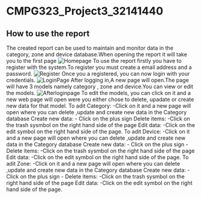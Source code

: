 # CMPG323_Project3_32141440
## How to use the report
   The created report can be used to maintain and monitor data in the category, zone and device database.When opening the report it will take you to the first page
   ![Homepage](https://user-images.githubusercontent.com/110165029/193030178-ba40bc1f-4b07-4b58-8f98-a97e255a90d2.PNG)
   To use the report firstly you have to register with the system.To register you must create a email address and a password.
   ![Register](https://user-images.githubusercontent.com/110165029/193030717-cf3bb742-9be5-476f-8936-9d040714f2c1.PNG)
   Once you a registered, you can now login with your credentials.
   ![LoginPage](https://user-images.githubusercontent.com/110165029/193031173-83bf9d00-3142-4a3a-81dd-df895a8a070f.PNG)
   After logging in,A new page will open.The page will have 3 models namely category , zone and device.You can view or edit the models.
   ![Afterloginpage](https://user-images.githubusercontent.com/110165029/193031445-997f50ae-815d-49a7-a3cd-6e7d5880c096.PNG)
   To edit the models, you can click on it and a new web page will open were you either chose to delete, upadate or create 
   new data for that model. 
   To adit Category:
   -Click on it and a new page will open where you can delete ,update and create new data in the Category database
    Create new data:
    - Click on the plus sign
    Delete items:
    -Click on the  trash sysmbol on the right hand side of the page
    Edit data:
    -Click on the edit symbol on the right hand side of the page.
    To adit Device:
   -Click on it and a new page will open where you can delete ,update and create new data in the Category database
    Create new data:
    - Click on the plus sign
    -
    Delete items:
    -Click on the  trash sysmbol on the right hand side of the page
    Edit data:
    -Click on the edit symbol on the right hand side of the page.
    To adit Zone:
   -Click on it and a new page will open where you can delete ,update and create new data in the Category database
    Create new data:
    - Click on the plus sign
    -
    Delete items:
    -Click on the  trash sysmbol on the right hand side of the page
    Edit data:
    -Click on the edit symbol on the right hand side of the page.
   
   
   
   
